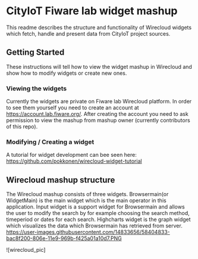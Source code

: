 # CityIoT Fiware lab widget mashup
This readme describes the structure and functionality of Wirecloud widgets which fetch, handle and present data from CityIoT project sources.

## Getting Started

These instructions will tell how to view the widget mashup in Wirecloud and show how to modify widgets or create new ones.

### Viewing the widgets

Currently the widgets are private on Fiware lab Wirecloud platform. In order to see them yourself you need to create an account at https://account.lab.fiware.org/.
After creating the account you need to ask permission to view the mashup from mashup owner (currently contributors of this repo).

### Modifying / Creating a widget
A tutorial for widget development can bee seen here: https://github.com/pokkonen/wirecloud-widget-tutorial

## Wirecloud mashup structure
The Wirecloud mashup consists of three widgets. Browsermain(or WidgetMain) is the main widget which is the main operator in this application.
Input widget is a support widget for Browsermain and allows the user to modify the search by for example choosing the search method, timeperiod or 
dates for each search. Highcharts widget is the graph widget which visualizes the data which Browsermain has retrieved from server.
https://user-images.githubusercontent.com/14833656/58404833-bac8f200-806e-11e9-969b-f425a01a10d7.PNG

![wirecloud_pic]
